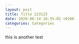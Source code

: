 ```yaml
---
layout: post
title: Title 123123
date: 2020-06-14 16:35:02 +0100
categories: Categories
---
```

this is another test
